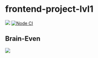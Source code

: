 # frontend-project-lvl1
<a href="https://codeclimate.com/github/codeclimate/codeclimate/maintainability"><img src="https://api.codeclimate.com/v1/badges/a99a88d28ad37a79dbf6/maintainability" /></a>
[![Node CI](https://github.com/kostenkoslava/frontend-project-lvl1/workflows/Node%20CI/badge.svg)](https://github.com/kostenkoslava/frontend-project-lvl1/actions)

<h2> Brain-Even </h2>
<a href="https://asciinema.org/a/354917" target="_blank"><img src="https://asciinema.org/a/354917.svg" /></a>
